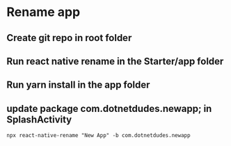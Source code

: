 # Rename app

## Create git repo in root folder

## Run react native rename in the Starter/app folder

## Run yarn install in the app folder

## update package com.dotnetdudes.newapp; in SplashActivity

```npx react-native-rename "New App" -b com.dotnetdudes.newapp```